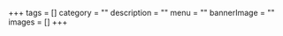 +++
tags = []
category = ""
description = ""
menu = ""
bannerImage = ""
images = []
+++

<!--more-->
